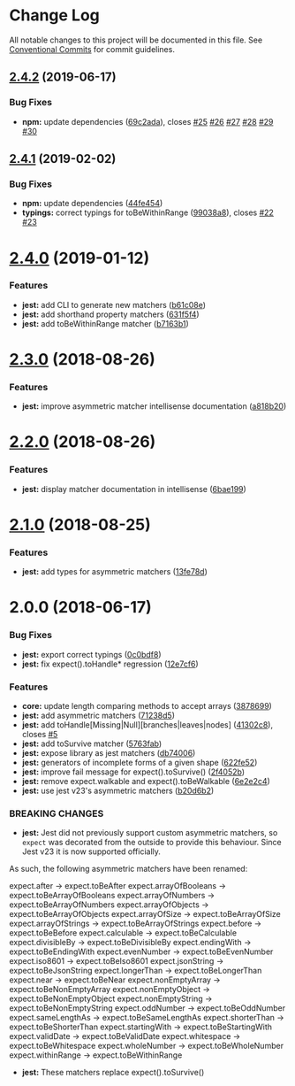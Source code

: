 # Change Log

All notable changes to this project will be documented in this file.
See [Conventional Commits](https://conventionalcommits.org) for commit guidelines.

## [2.4.2](https://github.com/JamieMason/expect-more/compare/expect-more-jest@2.4.1...expect-more-jest@2.4.2) (2019-06-17)


### Bug Fixes

* **npm:** update dependencies ([69c2ada](https://github.com/JamieMason/expect-more/commit/69c2ada)), closes [#25](https://github.com/JamieMason/expect-more/issues/25) [#26](https://github.com/JamieMason/expect-more/issues/26) [#27](https://github.com/JamieMason/expect-more/issues/27) [#28](https://github.com/JamieMason/expect-more/issues/28) [#29](https://github.com/JamieMason/expect-more/issues/29) [#30](https://github.com/JamieMason/expect-more/issues/30)





## [2.4.1](https://github.com/JamieMason/expect-more/compare/expect-more-jest@2.4.0...expect-more-jest@2.4.1) (2019-02-02)


### Bug Fixes

* **npm:** update dependencies ([44fe454](https://github.com/JamieMason/expect-more/commit/44fe454))
* **typings:** correct typings for toBeWithinRange ([99038a8](https://github.com/JamieMason/expect-more/commit/99038a8)), closes [#22](https://github.com/JamieMason/expect-more/issues/22) [#23](https://github.com/JamieMason/expect-more/issues/23)





# [2.4.0](https://github.com/JamieMason/expect-more/compare/expect-more-jest@2.3.0...expect-more-jest@2.4.0) (2019-01-12)


### Features

* **jest:** add CLI to generate new matchers ([b61c08e](https://github.com/JamieMason/expect-more/commit/b61c08e))
* **jest:** add shorthand property matchers ([631f5f4](https://github.com/JamieMason/expect-more/commit/631f5f4))
* **jest:** add toBeWithinRange matcher ([b7163b1](https://github.com/JamieMason/expect-more/commit/b7163b1))





<a name="2.3.0"></a>
# [2.3.0](https://github.com/JamieMason/expect-more/compare/expect-more-jest@2.2.0...expect-more-jest@2.3.0) (2018-08-26)


### Features

* **jest:** improve asymmetric matcher intellisense documentation ([a818b20](https://github.com/JamieMason/expect-more/commit/a818b20))





<a name="2.2.0"></a>

# [2.2.0](https://github.com/JamieMason/expect-more/compare/expect-more-jest@2.1.0...expect-more-jest@2.2.0) (2018-08-26)

### Features

- **jest:** display matcher documentation in intellisense
  ([6bae199](https://github.com/JamieMason/expect-more/commit/6bae199))

<a name="2.1.0"></a>

# [2.1.0](https://github.com/JamieMason/expect-more/compare/expect-more-jest@2.0.0...expect-more-jest@2.1.0) (2018-08-25)

### Features

- **jest:** add types for asymmetric matchers ([13fe78d](https://github.com/JamieMason/expect-more/commit/13fe78d))

<a name="2.0.0"></a>

# 2.0.0 (2018-06-17)

### Bug Fixes

- **jest:** export correct typings ([0c0bdf8](https://github.com/JamieMason/expect-more/commit/0c0bdf8))
- **jest:** fix expect().toHandle\* regression ([12e7cf6](https://github.com/JamieMason/expect-more/commit/12e7cf6))

### Features

- **core:** update length comparing methods to accept arrays
  ([3878699](https://github.com/JamieMason/expect-more/commit/3878699))
- **jest:** add asymmetric matchers ([71238d5](https://github.com/JamieMason/expect-more/commit/71238d5))
- **jest:** add toHandle[Missing|Null][branches|leaves|nodes]
  ([41302c8](https://github.com/JamieMason/expect-more/commit/41302c8)), closes
  [#5](https://github.com/JamieMason/expect-more/issues/5)
- **jest:** add toSurvive matcher ([5763fab](https://github.com/JamieMason/expect-more/commit/5763fab))
- **jest:** expose library as jest matchers ([db74006](https://github.com/JamieMason/expect-more/commit/db74006))
- **jest:** generators of incomplete forms of a given shape
  ([622fe52](https://github.com/JamieMason/expect-more/commit/622fe52))
- **jest:** improve fail message for expect().toSurvive()
  ([2f4052b](https://github.com/JamieMason/expect-more/commit/2f4052b))
- **jest:** remove expect.walkable and expect().toBeWalkable
  ([6e2e2c4](https://github.com/JamieMason/expect-more/commit/6e2e2c4))
- **jest:** use jest v23's asymmetric matchers ([b20d6b2](https://github.com/JamieMason/expect-more/commit/b20d6b2))

### BREAKING CHANGES

- **jest:** Jest did not previously support custom asymmetric matchers, so `expect` was decorated from the outside to
  provide this behaviour. Since Jest v23 it is now supported officially.

As such, the following asymmetric matchers have been renamed:

expect.after → expect.toBeAfter expect.arrayOfBooleans → expect.toBeArrayOfBooleans expect.arrayOfNumbers →
expect.toBeArrayOfNumbers expect.arrayOfObjects → expect.toBeArrayOfObjects expect.arrayOfSize → expect.toBeArrayOfSize
expect.arrayOfStrings → expect.toBeArrayOfStrings expect.before → expect.toBeBefore expect.calculable →
expect.toBeCalculable expect.divisibleBy → expect.toBeDivisibleBy expect.endingWith → expect.toBeEndingWith
expect.evenNumber → expect.toBeEvenNumber expect.iso8601 → expect.toBeIso8601 expect.jsonString → expect.toBeJsonString
expect.longerThan → expect.toBeLongerThan expect.near → expect.toBeNear expect.nonEmptyArray → expect.toBeNonEmptyArray
expect.nonEmptyObject → expect.toBeNonEmptyObject expect.nonEmptyString → expect.toBeNonEmptyString expect.oddNumber →
expect.toBeOddNumber expect.sameLengthAs → expect.toBeSameLengthAs expect.shorterThan → expect.toBeShorterThan
expect.startingWith → expect.toBeStartingWith expect.validDate → expect.toBeValidDate expect.whitespace →
expect.toBeWhitespace expect.wholeNumber → expect.toBeWholeNumber expect.withinRange → expect.toBeWithinRange

- **jest:** These matchers replace expect().toSurvive()
